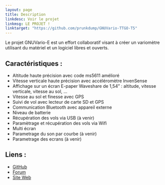 ```yaml
---
layout: page
title: Description
linkdesc: Voir le projet
linkmsg: LE PROJET !
linktarget: "https://github.com/prunkdump/GNUVario-TTGO-T5"
---
```

Le projet GNUVario-E est un effort collaboratif visant à créer un variomètre utilisant du matériel et un logiciel libres et ouverts.

Caractéristiques :
---------
* Altitude haute précision avec code ms5611 amélioré
* Vitesse verticale haute précision avec accéléromètre InvenSense
* Affichage sur un écran E-paper Waveshare de 1,54” : altitude, vitesse verticale, vitesse au sol, ...
* Vitesse au sol et finesse avec GPS 
* Suivi de vol avec lecteur de carte SD et GPS 
* Communication Bluetooth avec appareil externe
* Niveau de batterie 
* Récupération des vols via USB (à venir)
* Paramètrage et récupération des vols via Wifi 
* Multi écran
* Parametrage du son par courbe (à venir)
* Parametrage des ecrans (à venir)

Liens :
---------
* [GitHub](https://github.com/prunkdump/GNUVario-TTGO-T5)
* [Forum](http://www.parapentiste.info/forum/developpements-hardware-software/diy-gnuvario-variometre-opensource-openhardware-arduino-t48334.0.html;new;topicseen#new)
* [Site Web](https://prunkdump.github.io/GNUVario-TTGO-T5-website/)